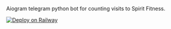 Aiogram telegram python bot for counting visits to Spirit Fitness.

[![Deploy on Railway](https://railway.app/button.svg)](https://railway.app/new/template/Kx2yTR?referralCode=RmyABJ)
